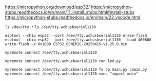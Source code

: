 https://micropython.org/download/esp32/
https://micropython-stubs.readthedocs.io/en/main/11_install_stubs.html#install-stubs
https://micropython-stubs.readthedocs.io/en/main/22_vscode.html

`ls /dev/tty.*`
`ls /dev/tty.wchusbserial1130`

`esptool --chip esp32 --port /dev/tty.wchusbserial1130 erase-flash`
`esptool --chip esp32 --port /dev/tty.wchusbserial1130 --baud 460800`
`write-flash -z 0x1000 ESP32_GENERIC-20250415-v1.25.0.bin`

`mpremote connect /dev/tty.wchusbserial1130`

`mpremote connect /dev/tty.wchusbserial1130 run led.py`

`mpremote connect /dev/tty.wchusbserial1130 fs cp main.py :main.py`
`mpremote connect /dev/tty.wchusbserial1120 exec "import main"`
